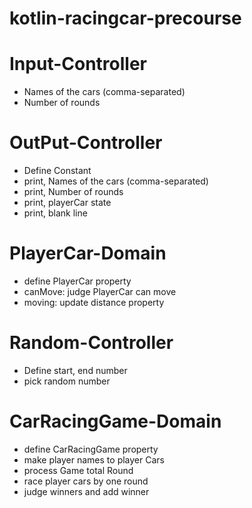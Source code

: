 # kotlin-racingcar-precourse

# Input-Controller
- Names of the cars (comma-separated)
- Number of rounds

# OutPut-Controller
- Define Constant
- print, Names of the cars (comma-separated)
- print, Number of rounds
- print, playerCar state
- print, blank line

# PlayerCar-Domain
- define PlayerCar property
- canMove: judge PlayerCar can move
- moving: update distance property

# Random-Controller
- Define start, end number
- pick random number

# CarRacingGame-Domain
- define CarRacingGame property
- make player names to player Cars 
- process Game total Round
- race player cars by one round
- judge winners and add winner